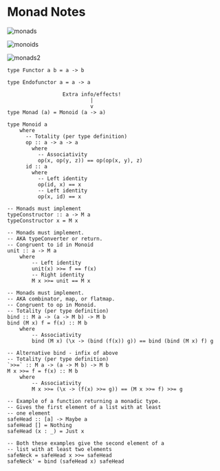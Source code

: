 # Monad Notes

![monads](https://github.com/user-attachments/assets/4916a6de-ccd0-4d90-be88-67ab30a455c7)

![monoids](https://github.com/user-attachments/assets/9ba8ec53-e9f7-4800-b96c-3d78dfa0b802)

![monads2](https://github.com/user-attachments/assets/88eebf89-4cf7-4e26-8e4e-00d954307f24)

    type Functor a b = a -> b

    type Endofunctor a = a -> a

                      Extra info/effects!
                               |
                               v  
    type Monad (a) = Monoid (a -> a)

    type Monoid a
        where
          -- Totality (per type definition)
          op :: a -> a -> a
            where
              -- Associativity
              op(x, op(y, z)) == op(op(x, y), z)
          id :: a
            where
              -- Left identity
              op(id, x) == x
              -- Left identity
              op(x, id) == x

    -- Monads must implement
    typeConstructor :: a -> M a
    typeConstructor x = M x

    -- Monads must implement.
    -- AKA typeConverter or return.
    -- Congruent to id in Monoid
    unit :: a -> M a
        where
            -- Left identity
            unit(x) >>= f == f(x)
            -- Right identity
            M x >>= unit == M x

    -- Monads must implement.
    -- AKA combinator, map, or flatmap.
    -- Congruent to op in Monoid.
    -- Totality (per type definition)   
    bind :: M a -> (a -> M b) -> M b
    bind (M x) f = f(x) :: M b
        where
            -- Associativity
            bind (M x) (\x -> (bind (f(x)) g)) == bind (bind (M x) f) g

    -- Alternative bind - infix of above
    -- Totality (per type definition)   
    `>>=` :: M a -> (a -> M b) -> M b
    M x >>= f = f(x) :: M b
        where
            -- Associativity
            M x >>= (\x -> (f(x) >>= g)) == (M x >>= f) >>= g
            
    -- Example of a function returning a monadic type.
    -- Gives the first element of a list with at least
    -- one element
    safeHead :: [a] -> Maybe a
    safeHead [] = Nothing
    safeHead (x : _) = Just x
    
    -- Both these examples give the second element of a 
    -- list with at least two elements
    safeNeck = safeHead x >>= safeHead
    safeNeck' = bind (safeHead x) safeHead
